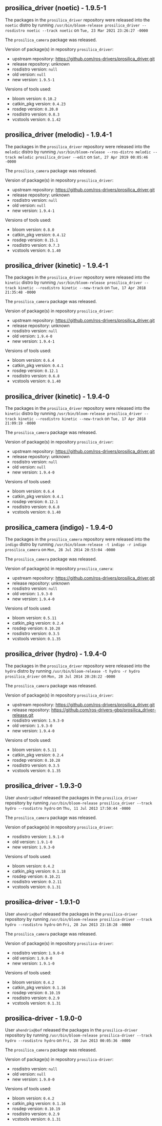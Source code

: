 ## prosilica_driver (noetic) - 1.9.5-1

The packages in the `prosilica_driver` repository were released into the `noetic` distro by running `/usr/bin/bloom-release prosilica_driver --rosdistro noetic --track noetic` on `Tue, 23 Mar 2021 23:26:27 -0000`

The `prosilica_camera` package was released.

Version of package(s) in repository `prosilica_driver`:

- upstream repository: https://github.com/ros-drivers/prosilica_driver.git
- release repository: unknown
- rosdistro version: `null`
- old version: `null`
- new version: `1.9.5-1`

Versions of tools used:

- bloom version: `0.10.2`
- catkin_pkg version: `0.4.23`
- rosdep version: `0.20.0`
- rosdistro version: `0.8.3`
- vcstools version: `0.1.42`


## prosilica_driver (melodic) - 1.9.4-1

The packages in the `prosilica_driver` repository were released into the `melodic` distro by running `/usr/bin/bloom-release --ros-distro melodic --track melodic prosilica_driver --edit` on `Sat, 27 Apr 2019 00:05:46 -0000`

The `prosilica_camera` package was released.

Version of package(s) in repository `prosilica_driver`:

- upstream repository: https://github.com/ros-drivers/prosilica_driver.git
- release repository: unknown
- rosdistro version: `null`
- old version: `null`
- new version: `1.9.4-1`

Versions of tools used:

- bloom version: `0.8.0`
- catkin_pkg version: `0.4.12`
- rosdep version: `0.15.1`
- rosdistro version: `0.7.3`
- vcstools version: `0.1.40`


## prosilica_driver (kinetic) - 1.9.4-1

The packages in the `prosilica_driver` repository were released into the `kinetic` distro by running `/usr/bin/bloom-release prosilica_driver --track kinetic --rosdistro kinetic --new-track` on `Tue, 17 Apr 2018 21:35:48 -0000`

The `prosilica_camera` package was released.

Version of package(s) in repository `prosilica_driver`:

- upstream repository: https://github.com/ros-drivers/prosilica_driver.git
- release repository: unknown
- rosdistro version: `null`
- old version: `1.9.4-0`
- new version: `1.9.4-1`

Versions of tools used:

- bloom version: `0.6.4`
- catkin_pkg version: `0.4.1`
- rosdep version: `0.12.1`
- rosdistro version: `0.6.8`
- vcstools version: `0.1.40`


## prosilica_driver (kinetic) - 1.9.4-0

The packages in the `prosilica_driver` repository were released into the `kinetic` distro by running `/usr/bin/bloom-release prosilica_driver --track kinetic --rosdistro kinetic --new-track` on `Tue, 17 Apr 2018 21:09:19 -0000`

The `prosilica_camera` package was released.

Version of package(s) in repository `prosilica_driver`:

- upstream repository: https://github.com/ros-drivers/prosilica_driver.git
- release repository: unknown
- rosdistro version: `null`
- old version: `null`
- new version: `1.9.4-0`

Versions of tools used:

- bloom version: `0.6.4`
- catkin_pkg version: `0.4.1`
- rosdep version: `0.12.1`
- rosdistro version: `0.6.8`
- vcstools version: `0.1.40`


## prosilica_camera (indigo) - 1.9.4-0

The packages in the `prosilica_camera` repository were released into the `indigo` distro by running `/usr/bin/bloom-release -t indigo -r indigo prosilica_camera` on `Mon, 28 Jul 2014 20:53:04 -0000`

The `prosilica_camera` package was released.

Version of package(s) in repository `prosilica_camera`:
- upstream repository: https://github.com/ros-drivers/prosilica_driver.git
- release repository: unknown
- rosdistro version: `null`
- old version: `1.9.3-0`
- new version: `1.9.4-0`

Versions of tools used:
- bloom version: `0.5.11`
- catkin_pkg version: `0.2.4`
- rosdep version: `0.10.28`
- rosdistro version: `0.3.5`
- vcstools version: `0.1.35`


## prosilica_driver (hydro) - 1.9.4-0

The packages in the `prosilica_driver` repository were released into the `hydro` distro by running `/usr/bin/bloom-release -t hydro -r hydro prosilica_driver` on `Mon, 28 Jul 2014 20:28:22 -0000`

The `prosilica_camera` package was released.

Version of package(s) in repository `prosilica_driver`:
- upstream repository: https://github.com/ros-drivers/prosilica_driver.git
- release repository: https://github.com/ros-drivers-gbp/prosilica_driver-release.git
- rosdistro version: `1.9.3-0`
- old version: `1.9.3-0`
- new version: `1.9.4-0`

Versions of tools used:
- bloom version: `0.5.11`
- catkin_pkg version: `0.2.4`
- rosdep version: `0.10.28`
- rosdistro version: `0.3.5`
- vcstools version: `0.1.35`


## prosilica_driver - 1.9.3-0

User `ahendrix@bof` released the packages in the `prosilica_driver` repository by running `/usr/bin/bloom-release prosilica_driver --track hydro --rosdistro hydro` on `Thu, 11 Jul 2013 17:50:44 -0000`

The `prosilica_camera` package was released.

Version of package(s) in repository `prosilica_driver`:
- rosdistro version: `1.9.1-0`
- old version: `1.9.1-0`
- new version: `1.9.3-0`

Versions of tools used:
- bloom version: `0.4.2`
- catkin_pkg version: `0.1.18`
- rosdep version: `0.10.21`
- rosdistro version: `0.2.11`
- vcstools version: `0.1.31`


## prosilica-driver - 1.9.1-0

User `ahendrix@bof` released the packages in the `prosilica-driver` repository by running `/usr/bin/bloom-release prosilica-driver --track hydro --rosdistro hydro` on `Fri, 28 Jun 2013 23:18:28 -0000`

The `prosilica_camera` package was released.

Version of package(s) in repository `prosilica-driver`:
- rosdistro version: `1.9.0-0`
- old version: `1.9.0-0`
- new version: `1.9.1-0`

Versions of tools used:
- bloom version: `0.4.2`
- catkin_pkg version: `0.1.16`
- rosdep version: `0.10.19`
- rosdistro version: `0.2.9`
- vcstools version: `0.1.31`


## prosilica-driver - 1.9.0-0

User `ahendrix@bof` released the packages in the `prosilica-driver` repository by running `/usr/bin/bloom-release prosilica-driver --track hydro --rosdistro hydro` on `Fri, 28 Jun 2013 00:05:36 -0000`

The `prosilica_camera` package was released.

Version of package(s) in repository `prosilica-driver`:
- rosdistro version: `null`
- old version: `null`
- new version: `1.9.0-0`

Versions of tools used:
- bloom version: `0.4.2`
- catkin_pkg version: `0.1.16`
- rosdep version: `0.10.19`
- rosdistro version: `0.2.9`
- vcstools version: `0.1.31`


